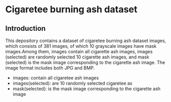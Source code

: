 # Cigaretee burning ash dataset
## Introduction
This depository contains a dataset of cigaretee burning ash dataset images, which consists of 381 images, of which 10 grayscale images have mask images.Among them, images contain all cigarette ash images, images (selected) are randomly selected 10 cigarette ash images, and mask (selected) is the mask image corresponding to the cigarette ash image. The image format includes both JPG and BMP.
- images: contain all cigaretee ash images
- images(selected): are 10 randomly selected cigaretee as
- mask(selected): is the mask image corresponding to the cigarette ash image
